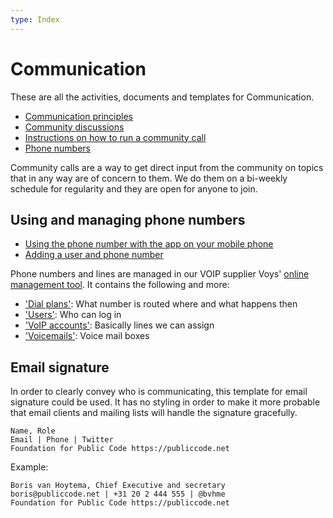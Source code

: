 ```yaml
---
type: Index
---
```


# Communication

These are all the activities, documents and templates for Communication.

* [Communication principles](communication-principles.md)
* [Community discussions](community-discussions.md)
* [Instructions on how to run a community call](running-community-call.md)
* [Phone numbers](phone-numbers.md)

Community calls are a way to get direct input from the community on topics that in any way are of concern to them. We do them on a bi-weekly schedule for regularity and they are open for anyone to join.

## Using and managing phone numbers

* [Using the phone number with the app on your mobile phone](using-phone-app.md)
* [Adding a user and phone number](adding-a-phone-user.md)

Phone numbers and lines are managed in our VOIP supplier Voys' [online management tool](https://freedom.voys.nl/). It contains the following and more:

* ['Dial plans'](https://freedom.voys.nl/client/415559/routing/): What number is routed where and what happens then
* ['Users'](https://freedom.voys.nl/client/415559/user/): Who can log in
* ['VoIP accounts'](https://freedom.voys.nl/client/415559/phoneaccount/): Basically lines we can assign
* ['Voicemails'](https://freedom.voys.nl/client/415559/voicemail/): Voice mail boxes

## Email signature

In order to clearly convey who is communicating, this template for email signature could be used. It has no styling in order to make it more probable that email clients and mailing lists will handle the signature gracefully.

```
Name, Role
Email | Phone | Twitter
Foundation for Public Code https://publiccode.net
```

Example:

```
Boris van Hoytema, Chief Executive and secretary
boris@publiccode.net | +31 20 2 444 555 | @bvhme
Foundation for Public Code https://publiccode.net
```

